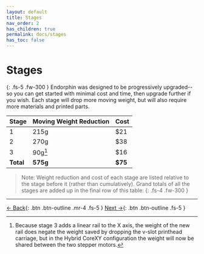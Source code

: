 ```yaml
---
layout: default
title: Stages
nav_order: 2
has_children: true
permalink: docs/stages
has_toc: false
---
```


# Stages

{: .fs-5 .fw-300 }
Endorphin was designed to be progressively upgraded--so you can get started with minimal cost and time, then upgrade further if you wish. Each stage will drop more moving weight, but will also require more materials and printed parts.

| Stage     | Moving Weight Reduction | Cost    |
| :-------- | :---------------------- | :------ |
| 1         | 215g                    | $21     |
| 2         | 270g                    | $38     |
| 3         | 90g[^1]                 | $16     |
| **Total** | **575g**                | **$75** |

> Note: Weight reduction and cost of each stage are listed relative to the stage before it (rather than cumulatively). Grand totals of all the stages are added up in the final row of this table:
{: .fs-4 .fw-300 }

---

[← Back](/docs/getting-started){: .btn .btn-outline .mr-4 .fs-5 } [Next →](/docs/stages/stage-1){: .btn .btn-outline .fs-5 }

[^1]: Because stage 3 adds a linear rail to the X axis, the weight of the new rail does negate the weight saved by dropping the v-slot printhead carriage, but in the Hybrid CoreXY configuration the weight will now be shared between the two stepper motors.